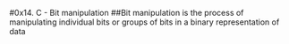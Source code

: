 #0x14. C - Bit manipulation
##Bit manipulation is the process of manipulating individual bits or groups of bits in a binary representation of data
